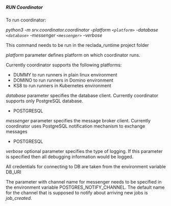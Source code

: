 ##### **RUN Coordinator**
To run coordinator:

_python3 -m srv.coordinator.coordinator -platform `<platform>` -database `<database>` -messenger `<messenger>` -verbose_

This command needs to be run in the reclada_runtime project folder

_platform_ parameter defines platform on which coordinator runs.

Currently coordinator supports the following platforms:
- DUMMY to run runners in plain linux environment
- DOMINO to run runners in Domino environment
- KS8 to run runners in Kubernetes environment

_database_ parameter specifies the database client.
Currently coordinator supports only PostgreSQL database.
- POSTGRESQL

_messenger_ parameter specifies the message broker client.
Currently coordinator uses PostgreSQL notification mechanism to exchange messages
- POSTGRESQL

_verbose_ optional parameter specifies the type of logging. If this parameter is specified then all debugging information would be logged.

All credentials for connecting to DB are taken from the environment variable DB_URI

The parameter with channel name for messenger needs to be specified 
in the environment variable POSTGRES_NOTIFY_CHANNEL. The default name for the channel that is supposed to notify about arriving new jobs is _job_created_.
